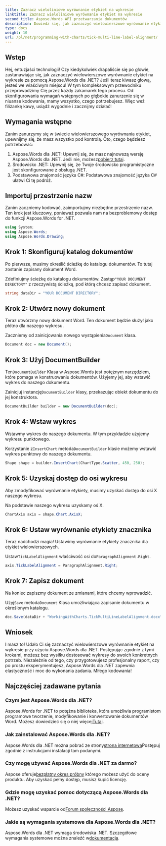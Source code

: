 ```yaml
---
title: Zaznacz wieloliniowe wyrównanie etykiet na wykresie
linktitle: Zaznacz wieloliniowe wyrównanie etykiet na wykresie
second_title: Aspose.Words API przetwarzania dokumentów
description: Dowiedz się, jak zaznaczyć wielowierszowe wyrównanie etykiet na wykresie za pomocą Aspose.Words dla .NET dzięki naszemu szczegółowemu przewodnikowi krok po kroku. Idealne dla programistów na każdym poziomie.
type: docs
weight: 10
url: /pl/net/programming-with-charts/tick-multi-line-label-alignment/
---
```

## Wstęp

Hej, entuzjaści technologii! Czy kiedykolwiek drapaliście się po głowie, zastanawiając się, jak zaznaczyć wielowierszowe wyrównanie etykiet na wykresie za pomocą Aspose.Words dla .NET? Jeśli teraz kiwasz głową, jesteś we właściwym miejscu! W tym kompleksowym przewodniku przeprowadzimy Cię przez każdy zakamarek tego procesu. Od skonfigurowania wymagań wstępnych po głębokie zanurzenie się w niuanse kodowania, mamy wszystko, czego potrzebujesz. Więc weź filiżankę kawy, usiądź wygodnie i zacznijmy działać!

## Wymagania wstępne

Zanim zanurzymy się w świecie wielowierszowego wyrównania etykiet, upewnijmy się, że masz wszystko pod kontrolą. Oto, czego będziesz potrzebować:

1.  Aspose.Words dla .NET: Upewnij się, że masz najnowszą wersję Aspose.Words dla .NET. Jeśli nie, możesz[pobierz tutaj](https://releases.aspose.com/words/net/).
2. Środowisko .NET: Upewnij się, że Twoje środowisko programistyczne jest skonfigurowane z obsługą .NET.
3. Podstawowa znajomość języka C#: Podstawowa znajomość języka C# ułatwi Ci tę podróż.

## Importuj przestrzenie nazw

Zanim zaczniemy kodować, zaimportujmy niezbędne przestrzenie nazw. Ten krok jest kluczowy, ponieważ pozwala nam na bezproblemowy dostęp do funkcji Aspose.Words for .NET.

```csharp
using System;
using Aspose.Words;
using Aspose.Words.Drawing;
```

## Krok 1: Skonfiguruj katalog dokumentów

Po pierwsze, musimy określić ścieżkę do katalogu dokumentów. To tutaj zostanie zapisany dokument Word.


 Zdefiniujmy ścieżkę do katalogu dokumentów. Zastąp`"YOUR DOCUMENT DIRECTORY"` z rzeczywistą ścieżką, pod którą chcesz zapisać dokument.

```csharp
string dataDir = "YOUR DOCUMENT DIRECTORY";
```

## Krok 2: Utwórz nowy dokument

Teraz utwórzmy nowy dokument Word. Ten dokument będzie służył jako płótno dla naszego wykresu.

 Zaczniemy od zainicjowania nowego wystąpienia`Document` klasa.

```csharp
Document doc = new Document();
```

## Krok 3: Użyj DocumentBuilder

Ten`DocumentBuilder` Klasa w Aspose.Words jest potężnym narzędziem, które pomaga w konstruowaniu dokumentów. Użyjemy jej, aby wstawić wykres do naszego dokumentu.

 Zainicjuj instancję`DocumentBuilder` klasy, przekazując obiekt dokumentu do jej konstruktora.

```csharp
DocumentBuilder builder = new DocumentBuilder(doc);
```

## Krok 4: Wstaw wykres

Wstawmy wykres do naszego dokumentu. W tym przykładzie użyjemy wykresu punktowego.

 Korzystanie z`InsertChart` metoda`DocumentBuilder` klasie możemy wstawić wykres punktowy do naszego dokumentu.

```csharp
Shape shape = builder.InsertChart(ChartType.Scatter, 450, 250);
```

## Krok 5: Uzyskaj dostęp do osi wykresu

Aby zmodyfikować wyrównanie etykiety, musimy uzyskać dostęp do osi X naszego wykresu.

Na podstawie naszego wykresu uzyskamy oś X.

```csharp
ChartAxis axis = shape.Chart.AxisX;
```

## Krok 6: Ustaw wyrównanie etykiety znacznika

Teraz nadchodzi magia! Ustawimy wyrównanie etykiety znacznika dla etykiet wielowierszowych.

 Ustaw`TickLabelAlignment` właściwość osi do`ParagraphAlignment.Right`.

```csharp
axis.TickLabelAlignment = ParagraphAlignment.Right;
```

## Krok 7: Zapisz dokument

Na koniec zapiszmy dokument ze zmianami, które chcemy wprowadzić.

 Użyj`Save` metoda`Document` Klasa umożliwiająca zapisanie dokumentu w określonym katalogu.

```csharp
doc.Save(dataDir + "WorkingWithCharts.TickMultiLineLabelAlignment.docx");
```

## Wniosek

I masz to! Udało Ci się zaznaczyć wielowierszowe wyrównanie etykiet na wykresie przy użyciu Aspose.Words dla .NET. Postępując zgodnie z tymi krokami, możesz bez wysiłku dostosować wykresy do swoich konkretnych potrzeb. Niezależnie od tego, czy przygotowujesz profesjonalny raport, czy po prostu eksperymentujesz, Aspose.Words dla .NET zapewnia elastyczność i moc do wykonania zadania. Miłego kodowania!

## Najczęściej zadawane pytania

### Czym jest Aspose.Words dla .NET?

 Aspose.Words for .NET to potężna biblioteka, która umożliwia programistom programowe tworzenie, modyfikowanie i konwertowanie dokumentów Word. Możesz dowiedzieć się o niej więcej[Tutaj](https://reference.aspose.com/words/net/).

### Jak zainstalować Aspose.Words dla .NET?

 Aspose.Words dla .NET można pobrać ze strony[strona internetowa](https://releases.aspose.com/words/net/)Postępuj zgodnie z instrukcjami instalacji tam podanymi.

### Czy mogę używać Aspose.Words dla .NET za darmo?

 Aspose oferuje[bezpłatny okres próbny](https://releases.aspose.com/) którego możesz użyć do oceny produktu. Aby uzyskać pełny dostęp, musisz kupić licencję.

### Gdzie mogę uzyskać pomoc dotyczącą Aspose.Words dla .NET?

 Możesz uzyskać wsparcie od[Forum społeczności Aspose](https://forum.aspose.com/c/words/8).

### Jakie są wymagania systemowe dla Aspose.Words dla .NET?

 Aspose.Words dla .NET wymaga środowiska .NET. Szczegółowe wymagania systemowe można znaleźć w[dokumentacja](https://reference.aspose.com/words/net/).